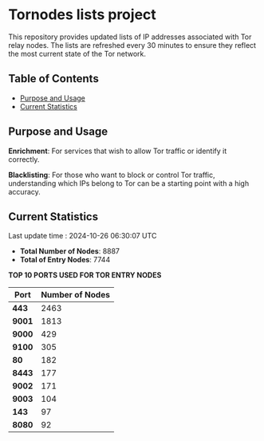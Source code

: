 # Tornodes lists project

This repository provides updated lists of IP addresses associated with Tor relay nodes. The lists are refreshed every 30 minutes to ensure they reflect the most current state of the Tor network.

## Table of Contents

- [Purpose and Usage](#purpose-and-usage)
- [Current Statistics](#current-statistics)


## Purpose and Usage

**Enrichment**: For services that wish to allow Tor traffic or identify it correctly.

**Blacklisting**: For those who want to block or control Tor traffic, understanding which IPs belong to Tor can be a starting point with a high accuracy.

## Current Statistics

Last update time : 2024-10-26 06:30:07 UTC

- **Total Number of Nodes**: 8887
- **Total of Entry Nodes**: 7744

**TOP 10 PORTS USED FOR TOR ENTRY NODES**

| **Port** | **Number of Nodes** |
|------|-----------------|
| **443**   | 2463  |
| **9001**   | 1813  |
| **9000**   | 429  |
| **9100**   | 305  |
| **80**   | 182  |
| **8443**   | 177  |
| **9002**   | 171  |
| **9003**   | 104  |
| **143**   | 97  |
| **8080**   | 92  |

